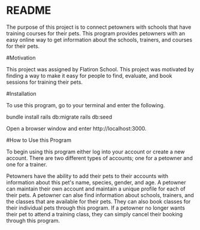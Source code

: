 # README

The purpose of this project is to connect petowners with schools that have training courses for their pets. This program provides petowners with an easy online way to get information about the schools, trainers, and courses for their pets.

#Motivation

This project was assigned by Flatiron School. This project was motivated by finding a way to make it easy for people to find, evaluate, and book sessions for training their pets.

#Installation

To use this program, go to your terminal and enter the following.

bundle install 
rails db:migrate 
rails db:seed

Open a browser window and enter http://localhost:3000.

#How to Use this Program

To begin using this program either log into your account or create a new account. There are two different types of accounts; one for a petowner and one for a trainer.

Petowners have the ability to add their pets to their accounts with information about this pet's name, species, gender, and age. A petowner can maintain their own account and maintain a unique profile for each of their pets. A petowner can alse find information about schools, trainers, and the classes that are available for their pets. They can also book classes for their individual pets through this program. If a petowner no longer wants their pet to attend a training class, they can simply cancel their booking through this program.


